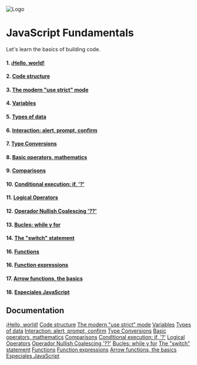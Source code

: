 ![Logo](https://blog.logrocket.com/wp-content/uploads/2023/12/nesting-web-components-vanilla-javascript.png)

# JavaScript Fundamentals

Let's learn the basics of building code.

####

#### 1. [¡Hello, world!](#1-hello-world)

#### 2. [Code structure](#2-code-structure)

#### 3. [The modern "use strict" mode](#3-the-modern-use-strict-mode)

#### 4. [Variables](#4-variables)

#### 5. [Types of data](#5-types-of-data)

#### 6. [Interaction: alert, prompt, confirm](#6-interaction-alert-prompt-confirm)

#### 7. [Type Conversions](#7-type-conversions)

#### 8. [Basic operators, mathematics](#8-basic-operators-mathematics)

#### 9. [Comparisons](#9-comparisons)

#### 10. [Conditional execution: if, '?'](#10-conditional-execution-if)

#### 11. [Logical Operators](#11-logical-operators)

#### 12. [Operador Nullish Coalescing '??'](#12-operador-nullish-coalescing)

#### 13. [Bucles: while y for](#13-bucles-while-y-for)

#### 14. [The "switch" statement](#14-the-switch-statement)

#### 16. [Functions](#16-functions)

#### 16. [Function expressions](#16-function-expressions)

#### 17. [Arrow functions, the basics](#17-arrow-functions-the-basics)

#### 18. [Especiales JavaScript](#18-especiales-javascript)

## Documentation

[¡Hello, world!](#1-hello-world)
[Code structure](#2-code-structure)
[The modern "use strict" mode](#3-the-modern-use-strict-mode)
[Variables](#4-variables)
[Types of data](#5-types-of-data)
[Interaction: alert, prompt, confirm](#6-interaction-alert-prompt-confirm)
[Type Conversions](#7-type-conversions)
[Basic operators, mathematics](#8-basic-operators-mathematics)
[Comparisons](#9-comparisons)
[Conditional execution: if, '?'](#10-conditional-execution-if)
[Logical Operators](#11-logical-operators)
[Operador Nullish Coalescing '??'](#12-operador-nullish-coalescing)
[Bucles: while y for](#13-bucles-while-y-for)
[The "switch" statement](#14-the-switch-statement)
[Functions](#16-functions)
[Function expressions](#16-function-expressions)
[Arrow functions, the basics](#17-arrow-functions-the-basics)
[Especiales JavaScript](#18-especiales-javascript)
